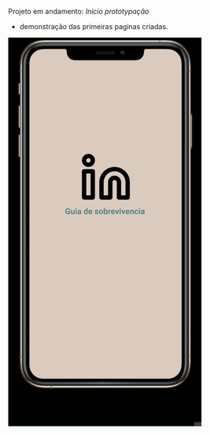 Projeto em andamento:  *Inicio prototypação*


- demonstração das primeiras paginas criadas.

<img src ="image/demonstracao_inicio2.gif">


